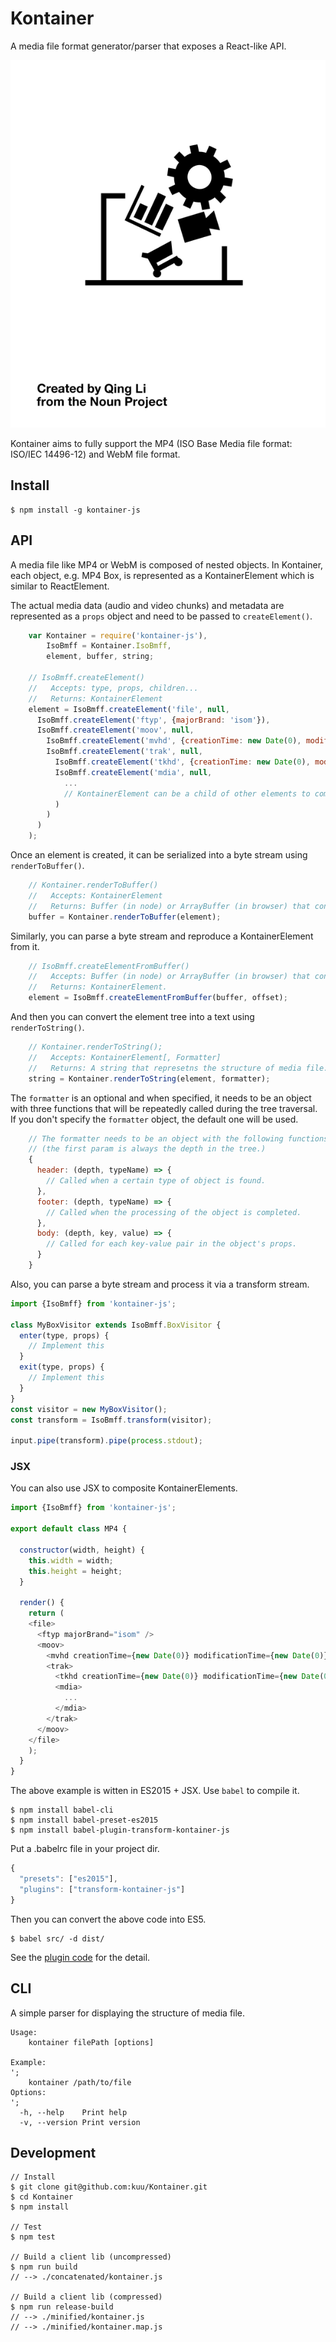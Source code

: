 # Kontainer
A media file format generator/parser that exposes a React-like API.

![logo](logo.png)

Kontainer aims to fully support the MP4 (ISO Base Media file format: ISO/IEC 14496-12) and WebM file format.

## Install

```
$ npm install -g kontainer-js
```

## API

A media file like MP4 or WebM is composed of nested objects. In Kontainer, each object, e.g. MP4 Box, is represented as a KontainerElement which is similar to ReactElement.

The actual media data (audio and video chunks) and metadata are represented as a `props` object and need to be passed to `createElement()`.

```js
    var Kontainer = require('kontainer-js'),
        IsoBmff = Kontainer.IsoBmff,
        element, buffer, string;

    // IsoBmff.createElement()
    //   Accepts: type, props, children...
    //   Returns: KontainerElement
    element = IsoBmff.createElement('file', null,
      IsoBmff.createElement('ftyp', {majorBrand: 'isom'}),
      IsoBmff.createElement('moov', null,
        IsoBmff.createElement('mvhd', {creationTime: new Date(0), modificationTime: new Date(0), timeScale: 1, nextTrackId: 4}),
        IsoBmff.createElement('trak', null,
          IsoBmff.createElement('tkhd', {creationTime: new Date(0), modificationTime: new Date(0), trackId: 1, width: 640, height: 480}),
          IsoBmff.createElement('mdia', null,
            ...
            // KontainerElement can be a child of other elements to compose a large nested tree.
          )
        )
      )
    );
```

Once an element is created, it can be serialized into a byte stream using `renderToBuffer()`.

```js
    // Kontainer.renderToBuffer()
    //   Accepts: KontainerElement
    //   Returns: Buffer (in node) or ArrayBuffer (in browser) that contains a media stream
    buffer = Kontainer.renderToBuffer(element);
```

Similarly, you can parse a byte stream and reproduce a KontainerElement from it.

```js
    // IsoBmff.createElementFromBuffer()
    //   Accepts: Buffer (in node) or ArrayBuffer (in browser) that contains a media stream [, offset=0]
    //   Returns: KontainerElement.
    element = IsoBmff.createElementFromBuffer(buffer, offset);

```

And then you can convert the element tree into a text using `renderToString()`.

```js
    // Kontainer.renderToString();
    //   Accepts: KontainerElement[, Formatter]
    //   Returns: A string that represetns the structure of media file.
    string = Kontainer.renderToString(element, formatter);
```

The `formatter` is an optional and when specified, it needs to be an object with three functions that will be repeatedly called during the tree traversal.
If you don't specify the `formatter` object, the default one will be used.

```js
    // The formatter needs to be an object with the following functions.
    // (the first param is always the depth in the tree.)
    {
      header: (depth, typeName) => {
        // Called when a certain type of object is found.
      },
      footer: (depth, typeName) => {
        // Called when the processing of the object is completed.
      },
      body: (depth, key, value) => {
        // Called for each key-value pair in the object's props.
      }
    }
```

Also, you can parse a byte stream and process it via a transform stream.

```js
import {IsoBmff} from 'kontainer-js';

class MyBoxVisitor extends IsoBmff.BoxVisitor {
  enter(type, props) {
    // Implement this
  }
  exit(type, props) {
    // Implement this
  }
}
const visitor = new MyBoxVisitor();
const transform = IsoBmff.transform(visitor);

input.pipe(transform).pipe(process.stdout);
```

### JSX

You can also use JSX to composite KontainerElements.

```js
import {IsoBmff} from 'kontainer-js';

export default class MP4 {

  constructor(width, height) {
    this.width = width;
    this.height = height;
  }

  render() {
    return (
    <file>
      <ftyp majorBrand="isom" />
      <moov>
        <mvhd creationTime={new Date(0)} modificationTime={new Date(0)} timeScale={1} nextTrackId={4} />
        <trak>
          <tkhd creationTime={new Date(0)} modificationTime={new Date(0)} trackId={1} width={this.width} height={this.height} />
          <mdia>
            ...
          </mdia>
        </trak>
      </moov>
    </file>
    );
  }
}
```

The above example is witten in ES2015 + JSX.
Use `babel` to compile it.

```
$ npm install babel-cli
$ npm install babel-preset-es2015
$ npm install babel-plugin-transform-kontainer-js
```

Put a .babelrc file in your project dir.

```js
{
  "presets": ["es2015"],
  "plugins": ["transform-kontainer-js"]
}
```

Then you can convert the above code into ES5.

```
$ babel src/ -d dist/
```

See the [plugin code](https://github.com/kuu/babel-plugin-transform-kontainer-js) for the detail.


## CLI

A simple parser for displaying the structure of media file.

```
Usage:
    kontainer filePath [options]

Example:
';
    kontainer /path/to/file
Options:
';
  -h, --help    Print help
  -v, --version Print version
```

## Development

```
// Install
$ git clone git@github.com:kuu/Kontainer.git
$ cd Kontainer
$ npm install

// Test
$ npm test

// Build a client lib (uncompressed)
$ npm run build
// --> ./concatenated/kontainer.js

// Build a client lib (compressed)
$ npm run release-build
// --> ./minified/kontainer.js
// --> ./minified/kontainer.map.js
```
